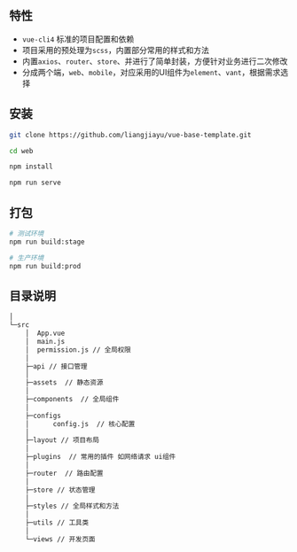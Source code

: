 ## 特性

- `vue-cli4` 标准的项目配置和依赖
- 项目采用的预处理为`scss`，内置部分常用的样式和方法
- 内置`axios`、`router`、`store`、并进行了简单封装，方便针对业务进行二次修改
- 分成两个端，`web`、`mobile`，对应采用的UI组件为`element`、`vant`，根据需求选择



## 安装

```bash
git clone https://github.com/liangjiayu/vue-base-template.git

cd web

npm install

npm run serve
```



## 打包

```bash
# 测试环境
npm run build:stage

# 生产环境
npm run build:prod
```





## 目录说明

```bash
│      
└─src
    │  App.vue
    │  main.js
    │  permission.js // 全局权限
    │  
    ├─api // 接口管理
    │      
    ├─assets  // 静态资源
    │          
    ├─components  // 全局组件
    │          
    ├─configs
    │      config.js  // 核心配置
    │      
    ├─layout // 项目布局
    │      
    ├─plugins  // 常用的插件 如网络请求 ui组件
    │      
    ├─router  // 路由配置
    │          
    ├─store // 状态管理
    │          
    ├─styles // 全局样式和方法
    │      
    ├─utils // 工具类
    │      
    └─views // 开发页面
                

```

